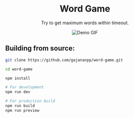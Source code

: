 <div align="center">

# Word Game

Try to get maximum words within timeout.

![Demo GIF]()

</div>

## Building from source:
```bash
git clone https://github.com/gajananpp/word-game.git

cd word-game

npm install

# For development
npm run dev

# For production build
npm run build
npm run preview
```